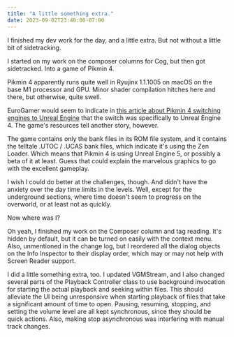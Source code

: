 ```yaml
---
title: "A little something extra."
date: 2023-09-02T23:40:00-07:00
---
```


I finished my dev work for the day, and a little extra. But not without a little bit of sidetracking.

<!-- more -->

I started on my work on the composer columns for Cog, but then got sidetracked. Into a game of Pikmin 4.

Pikmin 4 apparently runs quite well in Ryujinx 1.1.1005 on macOS on the base M1 processor and GPU. Minor shader compilation hitches here and there, but otherwise, quite swell.

EuroGamer would seem to indicate in [this article about Pikmin 4 switching engines to Unreal Engine](https://www.eurogamer.net/digitalfoundry-2023-pikmin-4-tested-on-switch-nintendos-series-moves-to-unreal-engine#:~:text=Hot%20off%20the%20heels%20of,seen%20on%20Switch%20to%20date.) that the switch was specifically to Unreal Engine 4. The game's resources tell another story, however.

The game contains only the bank files in its ROM file system, and it contains the telltale .UTOC / .UCAS bank files, which indicate it's using the Zen Loader. Which means that Pikmin 4 is using Unreal Engine 5, or possibly a beta of it at least. Guess that could explain the marvelous graphics to go with the excellent gameplay.

I wish I could do better at the challenges, though. And didn't have the anxiety over the day time limits in the levels. Well, except for the underground sections, where time doesn't seem to progress on the overworld, or at least not as quickly.

Now where was I?

Oh yeah, I finished my work on the Composer column and tag reading. It's hidden by default, but it can be turned on easily with the context menu. Also, unmentioned in the change log, but I reordered all the dialog objects on the Info Inspector to their display order, which may or may not help with Screen Reader support.

I did a little something extra, too. I updated VGMStream, and I also changed several parts of the Playback Controller class to use background invocation for starting the actual playback and seeking within files. This should alleviate the UI being unresponsive when starting playback of files that take a significant amount of time to open. Pausing, resuming, stopping, and setting the volume level are all kept synchronous, since they should be quick actions. Also, making stop asynchronous was interfering with manual track changes.